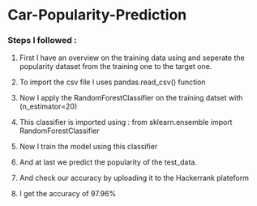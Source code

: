 # Car-Popularity-Prediction

### Steps I followed :

1. First I have an overview on the training data using and seperate the popularity dataset from the training one to the target one.

2. To import the csv file I uses pandas.read_csv() function

3. Now I apply the RandomForestClassifier on the training datset with (n_estimator=20)

4. This classifier is imported using : from sklearn.ensemble import RandomForestClassifier

5. Now I train the model using this classifier

6. And at last we predict the popularity of the test_data.

7. And check our accuracy by uploading it to the Hackerrank plateform 

8. I get the accuracy of 97.96%
